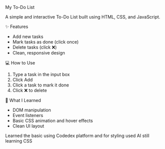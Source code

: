 My To-Do List

A simple and interactive To-Do List built using HTML, CSS, and JavaScript.

✨ Features
- Add new tasks  
- Mark tasks as done (click once)  
- Delete tasks (click ❌)  
- Clean, responsive design  

💻 How to Use
1. Type a task in the input box  
2. Click Add  
3. Click a task to mark it done  
4. Click ❌ to delete  

🧠 What I Learned
- DOM manipulation  
- Event listeners  
- Basic CSS animation and hover effects  
- Clean UI layout

Learned the basic using Codedex platform and for styling used AI still learning CSS
